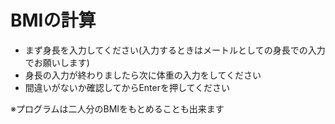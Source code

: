 # BMIの計算

- まず身長を入力してください(入力するときはメートルとしての身長での入力でお願いします)
- 身長の入力が終わりましたら次に体重の入力をしてください
- 間違いがないか確認してからEnterを押してください

※プログラムは二人分のBMIをもとめることも出来ます

